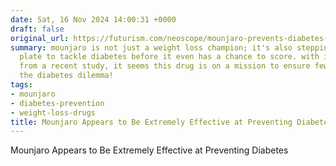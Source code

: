 ```yaml
---
date: Sat, 16 Nov 2024 14:00:31 +0000
draft: false
original_url: https://futurism.com/neoscope/mounjaro-prevents-diabetes-study
summary: mounjaro is not just a weight loss champion; it's also stepping up to the
  plate to tackle diabetes before it even has a chance to score. with impressive results
  from a recent study, it seems this drug is on a mission to ensure fewer people face
  the diabetes dilemma!
tags:
- mounjaro
- diabetes-prevention
- weight-loss-drugs
title: Mounjaro Appears to Be Extremely Effective at Preventing Diabetes
---
```


Mounjaro Appears to Be Extremely Effective at Preventing Diabetes